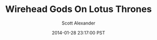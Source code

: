 ---
layout: podcast
title: "Wirehead Gods On Lotus Thrones"
author: Scott Alexander
description: https://slatestarcodex.com/2014/01/28/wirehead-gods-on-lotus-thrones/
date: 2014-01-28 23:17:00 PST
length: 1414002
duration: 353
guid: wirehead-gods-on-lotus-thrones
---